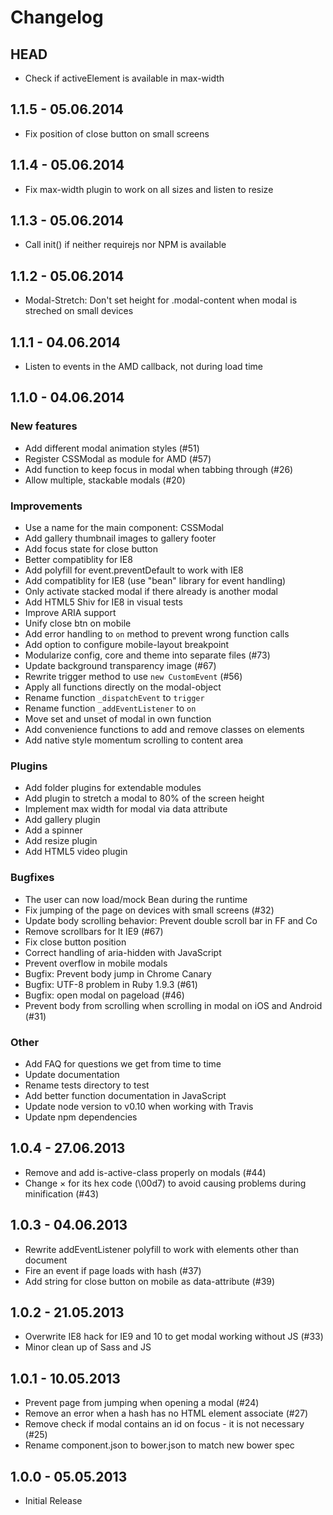# Changelog

## HEAD
* Check if activeElement is available in max-width

## 1.1.5 - 05.06.2014
* Fix position of close button on small screens

## 1.1.4 - 05.06.2014
* Fix max-width plugin to work on all sizes and listen to resize

## 1.1.3 - 05.06.2014
* Call init() if neither requirejs nor NPM is available

## 1.1.2 - 05.06.2014
* Modal-Stretch: Don't set height for .modal-content when modal is streched on small devices

## 1.1.1 - 04.06.2014
* Listen to events in the AMD callback, not during load time

## 1.1.0 - 04.06.2014

### New features

* Add different modal animation styles (#51)
* Register CSSModal as module for AMD (#57)
* Add function to keep focus in modal when tabbing through (#26)
* Allow multiple, stackable modals (#20)

### Improvements

* Use a name for the main component: CSSModal
* Add gallery thumbnail images to gallery footer
* Add focus state for close button
* Better compatiblity for IE8
* Add polyfill for event.preventDefault to work with IE8
* Add compatiblity for IE8 (use "bean" library for event handling)
* Only activate stacked modal if there already is another modal
* Add HTML5 Shiv for IE8 in visual tests
* Improve ARIA support
* Unify close btn on mobile
* Add error handling to `on` method to prevent wrong function calls
* Add option to configure mobile-layout breakpoint
* Modularize config, core and theme into separate files (#73)
* Update background transparency image (#67)
* Rewrite trigger method to use `new CustomEvent` (#56)
* Apply all functions directly on the modal-object
* Rename function `_dispatchEvent` to `trigger`
* Rename function `_addEventListener` to `on`
* Move set and unset of modal in own function
* Add convenience functions to add and remove classes on elements
* Add native style momentum scrolling to content area

### Plugins

* Add folder plugins for extendable modules
* Add plugin to stretch a modal to 80% of the screen height
* Implement max width for modal via data attribute
* Add gallery plugin
* Add a spinner
* Add resize plugin
* Add HTML5 video plugin

### Bugfixes

* The user can now load/mock Bean during the runtime
* Fix jumping of the page on devices with small screens (#32)
* Update body scrolling behavior: Prevent double scroll bar in FF and Co
* Remove scrollbars for lt IE9 (#67)
* Fix close button position
* Correct handling of aria-hidden with JavaScript
* Prevent overflow in mobile modals
* Bugfix: Prevent body jump in Chrome Canary
* Bugfix: UTF-8 problem in Ruby 1.9.3 (#61)
* Bugfix: open modal on pageload (#46)
* Prevent body from scrolling when scrolling in modal on iOS and Android (#31)

### Other

* Add FAQ for questions we get from time to time
* Update documentation
* Rename tests directory to test
* Add better function documentation in JavaScript
* Update node version to v0.10 when working with Travis
* Update npm dependencies


## 1.0.4 - 27.06.2013

* Remove and add is-active-class properly on modals (#44)
* Change × for its hex code (\00d7) to avoid causing problems during minification (#43)

## 1.0.3 - 04.06.2013

* Rewrite addEventListener polyfill to work with elements other than document
* Fire an event if page loads with hash (#37)
* Add string for close button on mobile as data-attribute (#39)

## 1.0.2 - 21.05.2013

* Overwrite IE8 hack for IE9 and 10 to get modal working without JS (#33)
* Minor clean up of Sass and JS

## 1.0.1 - 10.05.2013

* Prevent page from jumping when opening a modal (#24)
* Remove an error when a hash has no HTML element associate (#27)
* Remove check if modal contains an id on focus - it is not necessary (#25)
* Rename component.json to bower.json to match new bower spec

## 1.0.0 - 05.05.2013

* Initial Release
